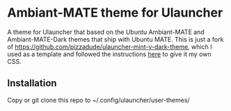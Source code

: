 # Ambiant-MATE theme for Ulauncher

A theme for Ulauncher that based on the Ubuntu Ambiant-MATE and Ambiant-MATE-Dark themes that ship with Ubuntu MATE. This is just a fork of https://github.com/pizzadude/ulauncher-mint-y-dark-theme, which I used as a template and followed the instructions [here](http://docs.ulauncher.io/en/latest/themes/themes.html) to give it my own CSS.

## Installation
Copy or git clone this repo to ~/.config/ulauncher/user-themes/
